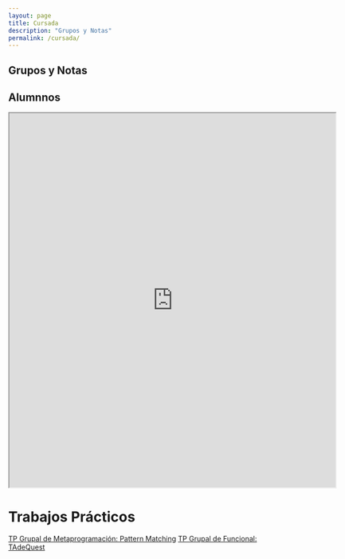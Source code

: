 ```yaml
---
layout: page
title: Cursada
description: "Grupos y Notas"
permalink: /cursada/
---
```


## Grupos y Notas

## Alumnnos

<iframe style="width: 130%; height:750px"
  src="https://docs.google.com/spreadsheets/d/1o-jz5t9t2i5cOBWx8bb0bwd5_j3m77UO-DoHPIcs-zM/pubhtml?gid=763273893&single=true">
</iframe>

# Trabajos Prácticos
[TP Grupal de Metaprogramación: Pattern Matching](https://docs.google.com/document/d/1PTUz1gFQ5L20SCteoBOIk9uOAPM_pWfyuJonsCAUsSQ/edit?usp=sharing)
[TP Grupal de Funcional: TAdeQuest](https://docs.google.com/document/d/1eKBYTUgI7W3YH97ZXMrNz6IUijBY1emXscYPLuea22Y/edit?usp=sharing)
